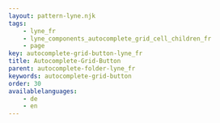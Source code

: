 ```yaml
---
layout: pattern-lyne.njk
tags: 
    - lyne_fr
    - lyne_components_autocomplete_grid_cell_children_fr
    - page
key: autocomplete-grid-button-lyne_fr
title: Autocomplete-Grid-Button
parent: autocomplete-folder-lyne_fr
keywords: autocomplete-grid-button
order: 30
availablelanguages: 
    - de
    - en
---
```


